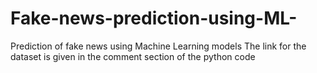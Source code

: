 # Fake-news-prediction-using-ML-

Prediction of fake news using Machine Learning models 
The link for the dataset is given in the comment section of the python code
